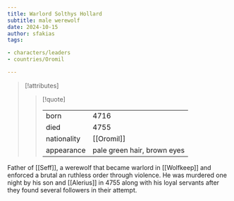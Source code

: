 ```yaml
---
title: Warlord Solthys Hollard
subtitle: male werewolf
date: 2024-10-15
author: sfakias
tags:

- characters/leaders
- countries/Oromil

---
```

> [!attributes]
> 
> > [!quote]
> >
> > | | |
> > | --- | --- |
> > | born | 4716 |
> > | died | 4755 |
> > | nationality | [[Oromil]] |
> > | appearance | pale green hair, brown eyes |

Father of [[Seff]], a werewolf that became warlord in [[Wolfkeep]] and enforced a brutal an ruthless order through violence. He was murdered one night by his son and [[Alerius]] in 4755 along with his loyal servants after they found several followers in their attempt.
